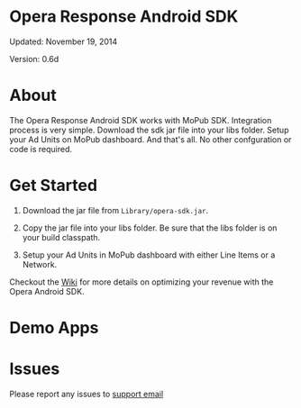 Opera Response Android SDK
=================

Updated: November 19, 2014

Version: 0.6d

About
=====

The Opera Response Android SDK works with MoPub SDK. Integration process is very simple. Download the sdk jar file into your libs folder. Setup your Ad Units on MoPub dashboard. And that's all. No other confguration or code is required.

Get Started
===========

1. Download the jar file from `Library/opera-sdk.jar`.

2. Copy the jar file into your libs folder. Be sure that the libs folder is on your build classpath. 

3. Setup your Ad Units in MoPub dashboard with either Line Items or a Network.

Checkout the [Wiki](https://github.com/operaresponse/opera-android-sdk/wiki/Add-App-to-MoPub) for more details on optimizing your revenue with the Opera Android SDK.

Demo Apps
=========

Issues
======

Please report any issues to [support email](sdk-support@operamediaworks.com)
